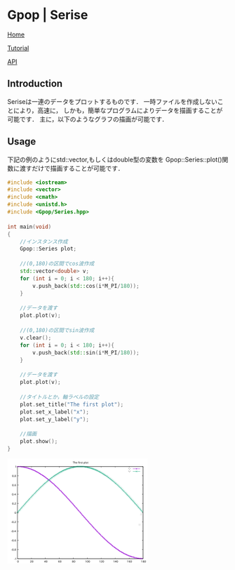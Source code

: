 # Gpop | Serise


[Home](./Series.md) 

[Tutorial](./Series_tuto.md) 

[API](./html/index.html)

## Introduction
Seriseは一連のデータをプロットするものです．
一時ファイルを作成しないことにより，高速に，
しかも，簡単なプログラムによりデータを描画することが可能です．
主に，以下のようなグラフの描画が可能です．



## Usage
下記の例のようにstd::vector<double>,もしくはdouble型の変数を
Gpop::Series::plot()関数に渡すだけで描画することが可能です．

```cpp
#include <iostream>
#include <vector>
#include <cmath>
#include <unistd.h>
#include <Gpop/Series.hpp>

int main(void)
{
	//インスタンス作成
	Gpop::Series plot;
	
	//(0,180)の区間でcos波作成
	std::vector<double> v;
	for (int i = 0; i < 180; i++){
		v.push_back(std::cos(i*M_PI/180));
	}
	
	//データを渡す
	plot.plot(v);
	
	//(0,180)の区間でsin波作成
	v.clear();
	for (int i = 0; i < 180; i++){
		v.push_back(std::sin(i*M_PI/180));
	}
	
	//データを渡す
	plot.plot(v);
	
	//タイトルとか，軸ラベルの設定
	plot.set_title("The first plot");
	plot.set_x_label("x");
	plot.set_y_label("y");
	
	//描画
	plot.show();
}
```

![Series1.png](./Series1.png)
